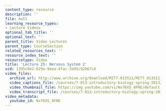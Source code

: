 ```yaml
---
content_type: resource
description: ''
file: null
learning_resource_types:
- Lecture Videos
optional_tab_title: ''
optional_text: ''
parent_title: Video Lectures
parent_type: CourseSection
related_resources_text: ''
resource_index_text: ''
resourcetype: Video
title: 'Lecture 25: Nervous System 2'
uid: 1395c9e2-b29e-9eea-4fac-3a91c92b67cd
video_files:
  archive_url: http://www.archive.org/download/MIT7.013S11/MIT7_013S11_lec25_300k.mp4
  video_captions_file: /courses/7-013-introductory-biology-spring-2013/4377d0166e625a77946651835f8f1ba4_Nx76XS_4FRE.vtt
  video_thumbnail_file: https://img.youtube.com/vi/Nx76XS_4FRE/default.jpg
  video_transcript_file: /courses/7-013-introductory-biology-spring-2013/4f2d8262316abe5a059cb6155a07dd3d_Nx76XS_4FRE.pdf
video_metadata:
  youtube_id: Nx76XS_4FRE
---
```

